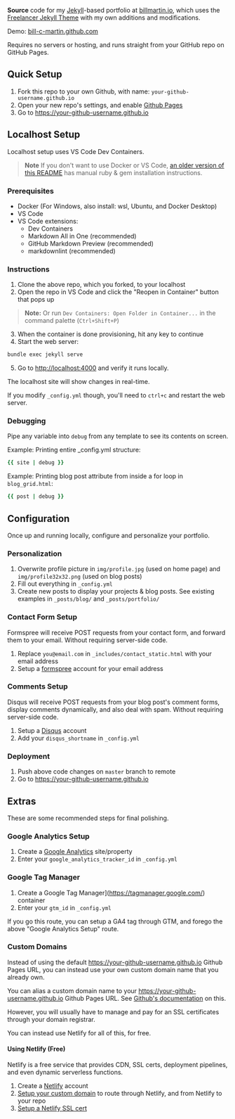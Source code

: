 **Source** code for my [Jekyll](https://jekyllrb.com/)-based portfolio at [billmartin.io](https://billmartin.io), which uses the [Freelancer Jekyll Theme](https://github.com/jeromelachaud/freelancer-theme) with my own additions and modifications.

Demo: [bill-c-martin.github.com](https://bill-c-martin.github.io)

Requires no servers or hosting, and runs straight from your GitHub repo on GitHub Pages.

## Quick Setup

1. Fork this repo to your own Github, with name: ```your-github-username.github.io```
2. Open your new repo's settings, and enable [Github Pages](https://pages.github.com/)
3. Go to https://your-github-username.github.io

## Localhost Setup

Localhost setup uses VS Code Dev Containers.

> **Note**
> If you don't want to use Docker or VS Code, [an older version of this README](https://github.com/bill-c-martin/bill-c-martin.github.io/blob/c8ff940d5b8776e1cc6fa9b906c066f06da580a5/README.md) has manual ruby & gem installation instructions.

### Prerequisites

- Docker (For Windows, also install: wsl, Ubuntu, and Docker Desktop)
- VS Code
- VS Code extensions:
  - Dev Containers
  - Markdown All in One (recommended)
  - GitHub Markdown Preview (recommended)
  - markdownlint (recommended)

### Instructions

1. Clone the above repo, which you forked, to your localhost
2. Open the repo in VS Code and click the "Reopen in Container" button that pops up
> **Note:**
> Or run `Dev Containers: Open Folder in Container...` in the command palette (`Ctrl+Shift+P`) 
3. When the container is done provisioning, hit any key to continue
4. Start the web server:

```bash
bundle exec jekyll serve
```

5. Go to [http://localhost:4000](http://localhost:4000) and verify it runs locally.

The localhost site will show changes in real-time.

If you modify `_config.yml` though, you'll need to `ctrl+c` and restart the web server.

### Debugging

Pipe any variable into `debug` from any template to see its contents on screen.

Example: Printing entire _config.yml structure:

```ruby
{{ site | debug }}
```

Example: Printing blog post attribute from inside a for loop in `blog_grid.html`:

```ruby
{{ post | debug }}
```

## Configuration

Once up and running locally, configure and personalize your portfolio.

### Personalization

1. Overwrite profile picture in `img/profile.jpg` (used on home page) and `img/profile32x32.png` (used on blog posts)
2. Fill out everything in `_config.yml`
3. Create new posts to display your projects & blog posts. See existing examples in ```_posts/blog/``` and ```_posts/portfolio/```

### Contact Form Setup

Formspree will receive POST requests from your contact form, and forward them to your email. Without requiring server-side code.

1. Replace `you@email.com` in `_includes/contact_static.html` with your email address
2. Setup a [formspree](https://formspree.io/) account for your email address

### Comments Setup

Disqus will receive POST requests from your blog post's comment forms, display comments dynamically, and also deal with spam. Without requiring server-side code.

1. Setup a [Disqus](https://help.disqus.com/customer/portal/articles/466208) account
2. Add your `disqus_shortname` in `_config.yml`

### Deployment

1. Push above code changes on `master` branch to remote
2. Go to https://your-github-username.github.io

## Extras

These are some recommended steps for final polishing.

### Google Analytics Setup

1. Create a [Google Analytics](https://analytics.google.com/analytics/web/) site/property
2. Enter your `google_analytics_tracker_id` in `_config.yml`

### Google Tag Manager

1. Create a Google Tag Manager](https://tagmanager.google.com/) container
2. Enter your `gtm_id` in `_config.yml`

If you go this route, you can setup a GA4 tag through GTM, and forego the above "Google Analytics Setup" route.

### Custom Domains

Instead of using the default https://your-github-username.github.io Github Pages URL, you can instead use your own custom domain name that you already own.

You can alias a custom domain name to your https://your-github-username.github.io Github Pages URL. See [Github's documentation](https://docs.github.com/en/pages/configuring-a-custom-domain-for-your-github-pages-site/managing-a-custom-domain-for-your-github-pages-site) on this.

However, you will usually have to manage and pay for an SSL certificates through your domain registrar.

You can instead use Netlify for all of this, for free.

#### Using Netlify (Free)

Netlify is a free service that provides CDN, SSL certs, deployment pipelines, and even dynamic serverless functions.

1. Create a [Netlify](https://www.netlify.com/) account
2. [Setup your custom domain](https://docs.netlify.com/domains-https/custom-domains/) to route through Netlify, and from Netlify to your repo
2. [Setup a Netlify SSL cert](https://docs.netlify.com/domains-https/https-ssl/)
